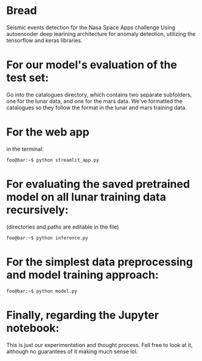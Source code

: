 # Bread
Seismic events detection for the Nasa Space Apps challenge
Using autoencoder deep learining architecture for anomaly detection, utilizing the tensorflow and keras libraries.

# For our model's evaluation of the test set:
Go into the catalogues directory, which contains two separate subfolders, one for the lunar data, and one for the mars data.
We've formatted the catalogues so they follow the format in the lunar and mars training data.

# For the web app
in the terminal:
```console
foo@bar:~$ python streamlit_app.py
```

# For evaluating the saved pretrained model on all lunar training data recursively:
(directories and paths are editable in the file)
```console
foo@bar:~$ python inference.py
```

# For the simplest data preprocessing and model training approach:
```console
foo@bar:~$ python model.py
```

# Finally, regarding the Jupyter notebook:
This is just our experimentation and thought process. Fell free to look at it, although no guarantees of it making much sense lol.
